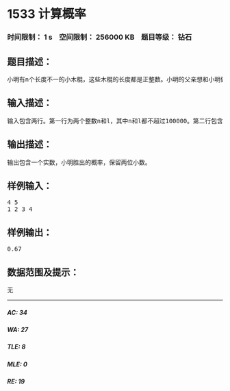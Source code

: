# 1533 计算概率   
### 时间限制： 1 s&nbsp;&nbsp;&nbsp;&nbsp;空间限制： 256000 KB&nbsp;&nbsp;&nbsp;&nbsp;题目等级： 钻石  
## 题目描述：  

<pre>
小明有n个长度不一的小木棍，这些木棍的长度都是正整数。小明的父亲想和小明做一个游戏。他规定一个整数长度l，让小明闭着眼睛从n个木棍中随便拿出两个。如果两个木棍的长度总和小于等于l，则小明胜，否则小明的父亲胜。小明想知道他胜出的概率究竟有多大。
</pre>
  
  
## 输入描述：  

<pre>
输入包含两行。第一行为两个整数n和l，其中n和l都不超过100000。第二行包含n个整数，分别为n个木棍的长度。
</pre>
  
  
## 输出描述：  

<pre>
输出包含一个实数，小明胜出的概率，保留两位小数。
</pre>
  
  
## 样例输入：  

<pre>
4 5
1 2 3 4
</pre>
  
  
## 样例输出：  

<pre>
0.67
</pre>
  
  
## 数据范围及提示：  

<pre>
无
</pre>
  
  
***  

##### AC: 34  
##### WA: 27  
##### TLE: 8  
##### MLE: 0  
##### RE: 19  
